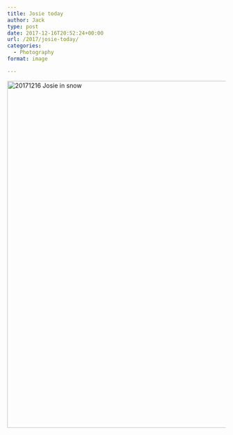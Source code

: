 ```yaml
---
title: Josie today
author: Jack
type: post
date: 2017-12-16T20:52:24+00:00
url: /2017/josie-today/
categories:
  - Photography
format: image

---
```

<img src="https://jack.baty.net/wp-content/uploads/2017/12/20171216_Josie-in-snow.jpg" alt="20171216 Josie in snow" title="20171216_Josie in snow.jpg" border="0" width="1200" height="800" />